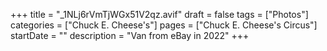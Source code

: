 +++
title = "_1NLj6rVmTjWGx51V2qz.avif"
draft = false
tags = ["Photos"]
categories = ["Chuck E. Cheese's"]
pages = ["Chuck E. Cheese's Circus"]
startDate = ""
description = "Van from eBay in 2022"
+++
